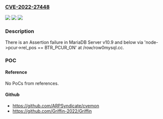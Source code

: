 ### [CVE-2022-27448](https://cve.mitre.org/cgi-bin/cvename.cgi?name=CVE-2022-27448)
![](https://img.shields.io/static/v1?label=Product&message=n%2Fa&color=blue)
![](https://img.shields.io/static/v1?label=Version&message=n%2Fa&color=blue)
![](https://img.shields.io/static/v1?label=Vulnerability&message=n%2Fa&color=brighgreen)

### Description

There is an Assertion failure in MariaDB Server v10.9 and below via 'node->pcur->rel_pos == BTR_PCUR_ON' at /row/row0mysql.cc.

### POC

#### Reference
No PoCs from references.

#### Github
- https://github.com/ARPSyndicate/cvemon
- https://github.com/Griffin-2022/Griffin

